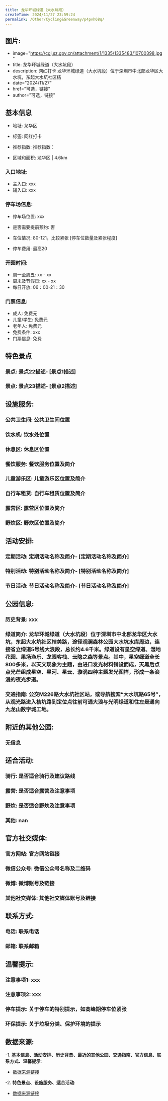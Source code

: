 ```yaml
---
title: 龙华环城绿道（大水坑段）
createTime: 2024/11/27 23:59:24
permalink: /Other/Cycling&Greenway/p4pvh68q/
---
```

## 图片:
- image="https://cgj.sz.gov.cn/attachment/1/1335/1335483/10700398.jpg"
- title: 龙华环城绿道（大水坑段）
- description: 网红打卡 龙华环城绿道（大水坑段）位于深圳市中北部龙华区大水坑，东起大水坑社区桔
- date="2024/11/27"
- href="可选，链接"
- author="可选，链接"
## 基本信息

- 地址: 龙华区

- 标签: 网红打卡

- 推荐指数: 推荐指数：

- 区域和面积: 龙华区 | 4.6km

### 入口地址:
- 主入口: xxx
- 辅入口: xxx
### 停车场信息:
- 停车场位置: xxx

- 是否需要提前预约: 否

- 车位情况: 80-121，比较紧张 [停车位数量及紧张程度]

- 停车费用: 最高20

### 开园时间:
- 周一至周五: xx - xx
- 周末及节假日: xx - xx
- 每日开放: 06：00-21：30

### 门票信息:
- 成人: 免费元
- 儿童/学生: 免费元
- 老年人: 免费元
- 免费条件: xxx
- 门票信息: 免费
## 特色景点
### 景点: 景点22描述- [景点1描述]
### 景点: 景点23描述- [景点2描述]
## 设施服务:
### 公共卫生间: 公共卫生间位置
### 饮水机: 饮水处位置
### 休息区: 休息区位置
### 餐饮服务: 餐饮服务位置及简介
### 儿童游乐区: 儿童游乐区位置及简介
### 自行车租赁: 自行车租赁位置及简介
### 露营区: 露营区位置及简介
### 野炊区: 野炊区位置及简介

## 活动安排:
### 定期活动: 定期活动名称及简介- [定期活动名称及简介]
### 特别活动: 特别活动名称及简介- [特别活动名称及简介]
### 节日活动: 节日活动名称及简介- [节日活动名称及简介]
## 公园信息:
### 历史背景: xxx
### 绿道简介: 龙华环城绿道（大水坑段）位于深圳市中北部龙华区大水坑，东起大水坑社区桔美路，途径观澜森林公园大水坑水库周边，连接省立绿道5号线大浪段，总长约4.6千米。绿道设有星空绿道、湿地花园、果场渔乐、龙眼客栈、云隐之森等景点。其中，星空绿道全长800多米，以天文现象为主题，由进口发光材料铺设而成，天黑后点点光芒组成星空、星河、星云、漩涡四种主题发光图样，形成一条浪漫的夜光步道。
### 交通指南: 公交M226路大水坑社区站，或导航搜索“大水坑路65号”，从观光路进入桔坑路到定位点往前可通大浪与光明绿道和往左是通向九龙山数字城工地。

## 附近的其他公园:
### 无信息

## 适合活动:
### 骑行: 是否适合骑行及建议路线
### 露营: 是否适合露营及注意事项
### 野炊: 是否适合野炊及注意事项
### 其他: nan

## 官方社交媒体:
### 官方网站: 官方网站链接
### 微信公众号: 微信公众号名称及二维码
### 微博: 微博账号及链接
### 其他社交媒体: 其他社交媒体账号及链接

## 联系方式:
### 电话: 联系电话
### 邮箱: 联系邮箱

## 温馨提示:
### 注意事项1: xxx
### 注意事项2: xxx
### 停车提示: 关于停车的特别提示，如高峰期停车位紧张
### 环保提示: 关于垃圾分类、保护环境的提示

## 数据来源:
-1. **基本信息、活动安排、历史背景、最近的其他公园、交通指南、官方信息、联系方式、温馨提示**:
- [数据来源链接](https://cgj.sz.gov.cn/xsmh/gysz/szld/content/post_10700398.html)

-2. **特色景点、设施服务、适合活动**:
- [数据来源链接](https://cgj.sz.gov.cn/xsmh/gysz/szld/content/post_10700398.html)

